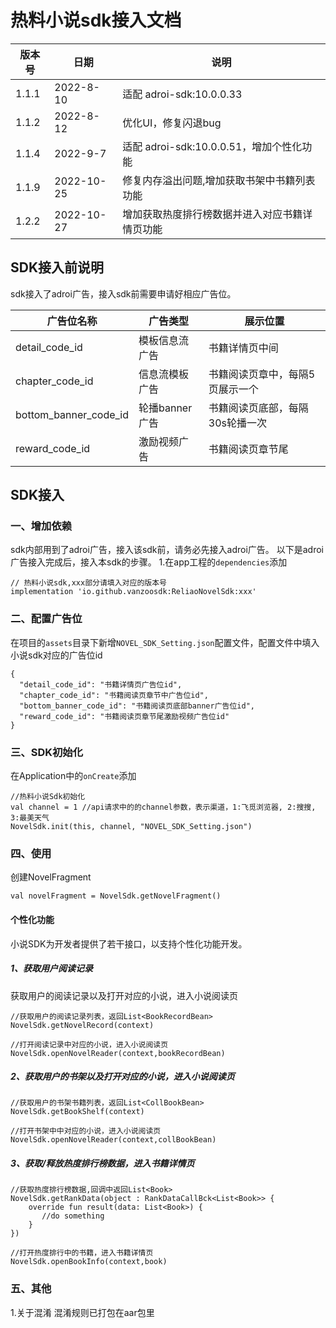 # 热料小说sdk接入文档

|  版本号 | 日期 | 说明 |
| ---- | ---- | --- |
| 1.1.1 | 2022-8-10 | 适配 adroi-sdk:10.0.0.33 |
| 1.1.2 | 2022-8-12 | 优化UI，修复闪退bug |
| 1.1.4 | 2022-9-7 | 适配 adroi-sdk:10.0.0.51，增加个性化功能 |
| 1.1.9 | 2022-10-25 | 修复内存溢出问题,增加获取书架中书籍列表功能 |
| 1.2.2 | 2022-10-27 | 增加获取热度排行榜数据并进入对应书籍详情页功能 |

## SDK接入前说明
sdk接入了adroi广告，接入sdk前需要申请好相应广告位。

|  广告位名称 | 广告类型 | 展示位置 |
| ---- | ---- | --- |
| detail_code_id | 模板信息流广告 | 书籍详情页中间 |
| chapter_code_id | 信息流模板广告 | 书籍阅读页章中，每隔5页展示一个 |
| bottom_banner_code_id | 轮播banner广告 | 书籍阅读页底部，每隔30s轮播一次 |
| reward_code_id | 激励视频广告 | 书籍阅读页章节尾 |

## SDK接入

### 一、增加依赖
sdk内部用到了adroi广告，接入该sdk前，请务必先接入adroi广告。
以下是adroi广告接入完成后，接入本sdk的步骤。
1.在app工程的`dependencies`添加
```
// 热料小说sdk,xxx部分请填入对应的版本号
implementation 'io.github.vanzoosdk:ReliaoNovelSdk:xxx'
```

### 二、配置广告位
在项目的`assets`目录下新增`NOVEL_SDK_Setting.json`配置文件，配置文件中填入小说sdk对应的广告位id
```
{
  "detail_code_id": "书籍详情页广告位id",
  "chapter_code_id": "书籍阅读页章节中广告位id",
  "bottom_banner_code_id": "书籍阅读页底部banner广告位id",
  "reward_code_id": "书籍阅读页章节尾激励视频广告位id"
}
```

### 三、SDK初始化
在Application中的`onCreate`添加
```
//热料小说Sdk初始化
val channel = 1 //api请求中的的channel参数，表示渠道，1:飞觅浏览器, 2:搜搜, 3:最美天气
NovelSdk.init(this, channel, "NOVEL_SDK_Setting.json")
```

### 四、使用
创建NovelFragment
```
val novelFragment = NovelSdk.getNovelFragment()
```

#### 个性化功能
小说SDK为开发者提供了若干接口，以支持个性化功能开发。
##### 1、获取用户阅读记录
获取用户的阅读记录以及打开对应的小说，进入小说阅读页
```
//获取用户的阅读记录列表，返回List<BookRecordBean>
NovelSdk.getNovelRecord(context)

//打开阅读记录中对应的小说，进入小说阅读页
NovelSdk.openNovelReader(context,bookRecordBean)

```
##### 2、获取用户的书架以及打开对应的小说，进入小说阅读页
```
//获取用户的书架书籍列表，返回List<CollBookBean>
NovelSdk.getBookShelf(context)

//打开书架中中对应的小说，进入小说阅读页
NovelSdk.openNovelReader(context,collBookBean)

```

##### 3、获取/释放热度排行榜数据，进入书籍详情页
```
//获取热度排行榜数据,回调中返回List<Book>
NovelSdk.getRankData(object : RankDataCallBck<List<Book>> {
    override fun result(data: List<Book>) {
       //do something
    }
})

//打开热度排行中的书籍，进入书籍详情页
NovelSdk.openBookInfo(context,book)

```

### 五、其他
1.关于混淆 混淆规则已打包在aar包里




